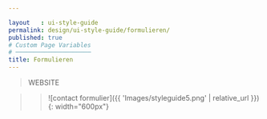 ```yaml
---

layout   : ui-style-guide
permalink: design/ui-style-guide/formulieren/
published: true
# Custom Page Variables
# ─────────────────────
title: Formulieren
---
```


>WEBSITE

>>![contact formulier]({{ 'Images/styleguide5.png' | relative_url }}){: width="600px"}